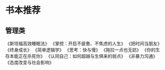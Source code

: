 # 书本推荐 

## 管理类

《斯坦福高效睡眠法》
《掌控：开启不疲惫、不焦虑的人生》
《把时间当朋友》
《终身成长》
《简单逻辑学》
《思考：快与慢》
《拖拉一点也无妨》
《你的生存本能正在杀死你》
《认同自己：如何超越与生俱来的弱点》
《非暴力沟通》
《态度改变与社会影响》



